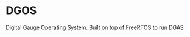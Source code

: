 # DGOS
Digital Gauge Operating System. Built on top of FreeRTOS to run [DGAS](https://github.com/Rhetticle/DGAS) 

